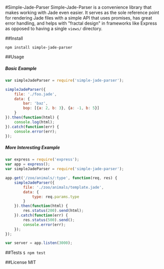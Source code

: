 #Simple-Jade-Parser
Simple-Jade-Parser is a convenience library that makes working with Jade even easier. It serves as the sole reference point for rendering Jade files with a simple API that uses promises, has great error handling, and helps with "fractal design" in frameworks like Express as opposed to having a single `views/` directory.

##Install
```shell
npm install simple-jade-parser
```

##Usage

##### Basic Example
```javascript
var simpleJadeParser = require('simple-jade-parser');

simpleJadeParser({
    file: './foo.jade',
    data: {
        bar: 'baz',
        bop: [{a: 2, b: 3}, {a: -1, b: 5}]
    }
}).then(function(html) {
    console.log(html);
}).catch(function(err) {
    console.error(err);
});
```

##### More Interesting Example
```javascript
var express = require('express');
var app = express();
var simpleJadeParser = require('simple-jade-parser');

app.get('/zoo/animals/:type', function(req, res) {
    simpleJadeParser({
        file: './zoo/animals/template.jade',
        data: {
            type: req.params.type
        }
    }).then(function(html) {
        res.status(200).send(html);
    }).catch(function(err) {
        res.status(500).send();
        console.error(err);
    });
});

var server = app.listen(3000);
```

##Tests
```$ npm test```

##License
MIT